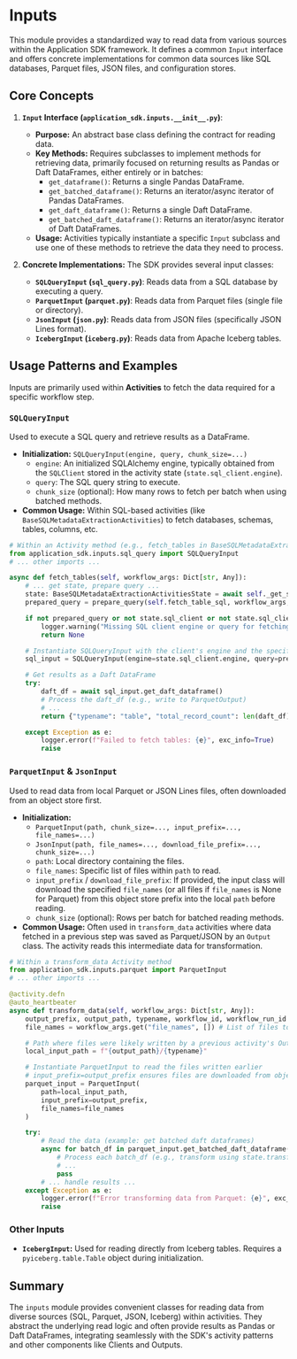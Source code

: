# Inputs

This module provides a standardized way to read data from various sources within the Application SDK framework. It defines a common `Input` interface and offers concrete implementations for common data sources like SQL databases, Parquet files, JSON files, and configuration stores.

## Core Concepts

1.  **`Input` Interface (`application_sdk.inputs.__init__.py`)**:
    *   **Purpose:** An abstract base class defining the contract for reading data.
    *   **Key Methods:** Requires subclasses to implement methods for retrieving data, primarily focused on returning results as Pandas or Daft DataFrames, either entirely or in batches:
        *   `get_dataframe()`: Returns a single Pandas DataFrame.
        *   `get_batched_dataframe()`: Returns an iterator/async iterator of Pandas DataFrames.
        *   `get_daft_dataframe()`: Returns a single Daft DataFrame.
        *   `get_batched_daft_dataframe()`: Returns an iterator/async iterator of Daft DataFrames.
    *   **Usage:** Activities typically instantiate a specific `Input` subclass and use one of these methods to retrieve the data they need to process.

2.  **Concrete Implementations:** The SDK provides several input classes:

    *   **`SQLQueryInput` (`sql_query.py`)**: Reads data from a SQL database by executing a query.
    *   **`ParquetInput` (`parquet.py`)**: Reads data from Parquet files (single file or directory).
    *   **`JsonInput` (`json.py`)**: Reads data from JSON files (specifically JSON Lines format).
    *   **`IcebergInput` (`iceberg.py`)**: Reads data from Apache Iceberg tables.

## Usage Patterns and Examples

Inputs are primarily used within **Activities** to fetch the data required for a specific workflow step.

### `SQLQueryInput`

Used to execute a SQL query and retrieve results as a DataFrame.

*   **Initialization:** `SQLQueryInput(engine, query, chunk_size=...)`
    *   `engine`: An initialized SQLAlchemy engine, typically obtained from the `SQLClient` stored in the activity state (`state.sql_client.engine`).
    *   `query`: The SQL query string to execute.
    *   `chunk_size` (optional): How many rows to fetch per batch when using batched methods.
*   **Common Usage:** Within SQL-based activities (like `BaseSQLMetadataExtractionActivities`) to fetch databases, schemas, tables, columns, etc.

```python
# Within an Activity method (e.g., fetch_tables in BaseSQLMetadataExtractionActivities)
from application_sdk.inputs.sql_query import SQLQueryInput
# ... other imports ...

async def fetch_tables(self, workflow_args: Dict[str, Any]):
    # ... get state, prepare query ...
    state: BaseSQLMetadataExtractionActivitiesState = await self._get_state(workflow_args)
    prepared_query = prepare_query(self.fetch_table_sql, workflow_args, ...) # Prepare query string

    if not prepared_query or not state.sql_client or not state.sql_client.engine:
        logger.warning("Missing SQL client engine or query for fetching tables.")
        return None

    # Instantiate SQLQueryInput with the client's engine and the specific query
    sql_input = SQLQueryInput(engine=state.sql_client.engine, query=prepared_query)

    # Get results as a Daft DataFrame
    try:
        daft_df = await sql_input.get_daft_dataframe()
        # Process the daft_df (e.g., write to ParquetOutput)
        # ...
        return {"typename": "table", "total_record_count": len(daft_df), ...}

    except Exception as e:
        logger.error(f"Failed to fetch tables: {e}", exc_info=True)
        raise
```

### `ParquetInput` & `JsonInput`

Used to read data from local Parquet or JSON Lines files, often downloaded from an object store first.

*   **Initialization:**
    *   `ParquetInput(path, chunk_size=..., input_prefix=..., file_names=...)`
    *   `JsonInput(path, file_names=..., download_file_prefix=..., chunk_size=...)`
    *   `path`: Local directory containing the files.
    *   `file_names`: Specific list of files within `path` to read.
    *   `input_prefix` / `download_file_prefix`: If provided, the input class will download the specified `file_names` (or all files if `file_names` is None for Parquet) from this object store prefix into the local `path` before reading.
    *   `chunk_size` (optional): Rows per batch for batched reading methods.
*   **Common Usage:** Often used in `transform_data` activities where data fetched in a previous step was saved as Parquet/JSON by an `Output` class. The activity reads this intermediate data for transformation.

```python
# Within a transform_data Activity method
from application_sdk.inputs.parquet import ParquetInput
# ... other imports ...

@activity.defn
@auto_heartbeater
async def transform_data(self, workflow_args: Dict[str, Any]):
    output_prefix, output_path, typename, workflow_id, workflow_run_id = self._validate_output_args(workflow_args)
    file_names = workflow_args.get("file_names", []) # List of files to process

    # Path where files were likely written by a previous activity's Output
    local_input_path = f"{output_path}/{typename}"

    # Instantiate ParquetInput to read the files written earlier
    # input_prefix=output_prefix ensures files are downloaded from object store if not local
    parquet_input = ParquetInput(
        path=local_input_path,
        input_prefix=output_prefix,
        file_names=file_names
    )

    try:
        # Read the data (example: get batched daft dataframes)
        async for batch_df in parquet_input.get_batched_daft_dataframe():
            # Process each batch_df (e.g., transform using state.transformer)
            # ...
            pass
        # ... handle results ...
    except Exception as e:
        logger.error(f"Error transforming data from Parquet: {e}", exc_info=True)
        raise
```

### Other Inputs

*   **`IcebergInput`:** Used for reading directly from Iceberg tables. Requires a `pyiceberg.table.Table` object during initialization.

## Summary

The `inputs` module provides convenient classes for reading data from diverse sources (SQL, Parquet, JSON, Iceberg) within activities. They abstract the underlying read logic and often provide results as Pandas or Daft DataFrames, integrating seamlessly with the SDK's activity patterns and other components like Clients and Outputs.